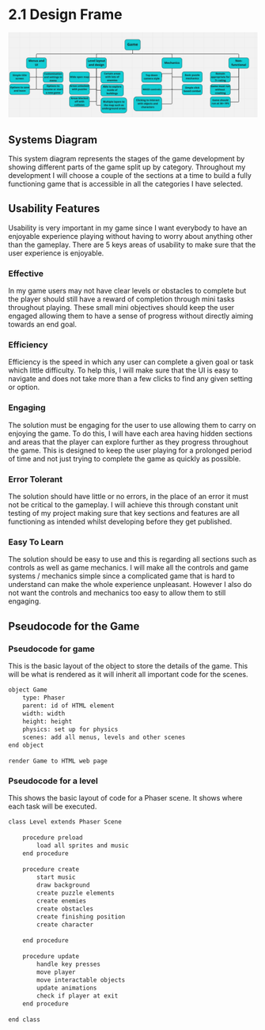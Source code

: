 # 2.1 Design Frame

![](<../.gitbook/assets/image (11).png>)

## Systems Diagram

This system diagram represents the stages of the game development by showing different parts of the game split up by category. Throughout my development I will choose a couple of the sections at a time to build a fully functioning game that is accessible in all the categories I have selected.

## Usability Features

Usability is very important in my game since I want everybody to have an enjoyable experience playing without having to worry about anything other than the gameplay. There are 5 keys areas of usability to make sure that the user experience is enjoyable.

### Effective

In my game users may not have clear levels or obstacles to complete but the player should still have a reward of completion through mini tasks throughout playing. These small mini objectives should keep the user engaged allowing them to have a sense of progress without directly aiming towards an end goal.

### Efficiency

Efficiency is the speed in which any user can complete a given goal or task which little difficulty. To help this, I will make sure that the UI is easy to navigate and does not take more than a few clicks to find any given setting or option.

### Engaging

The solution must be engaging for the user to use allowing them to carry on enjoying the game. To do this, I will have each area having hidden sections and areas that the player can explore further as they progress throughout the game. This is designed to keep the user playing for a prolonged period of time and not just trying to complete the game as quickly as possible.

### Error Tolerant

The solution should have little or no errors, in the place of an error it must not be critical to the gameplay. I will achieve this through constant unit testing of my project making sure that key sections and features are all functioning as intended whilst developing before they get published.&#x20;

### Easy To Learn

The solution should be easy to use and this is regarding all sections such as controls as well as game mechanics. I will make all the controls and game systems / mechanics simple since a complicated game that is hard to understand can make the whole experience unpleasant. However I also do not want the controls and mechanics too easy to allow them to still engaging.&#x20;

## Pseudocode for the Game

### Pseudocode for game

This is the basic layout of the object to store the details of the game. This will be what is rendered as it will inherit all important code for the scenes.

```
object Game
    type: Phaser
    parent: id of HTML element
    width: width
    height: height
    physics: set up for physics
    scenes: add all menus, levels and other scenes
end object

render Game to HTML web page
```

### Pseudocode for a level

This shows the basic layout of code for a Phaser scene. It shows where each task will be executed.

```
class Level extends Phaser Scene

    procedure preload
        load all sprites and music
    end procedure
    
    procedure create
        start music
        draw background
        create puzzle elements
        create enemies
        create obstacles
        create finishing position
        create character
        
    end procedure
    
    procedure update
        handle key presses
        move player
        move interactable objects
        update animations
        check if player at exit
    end procedure
    
end class
```
